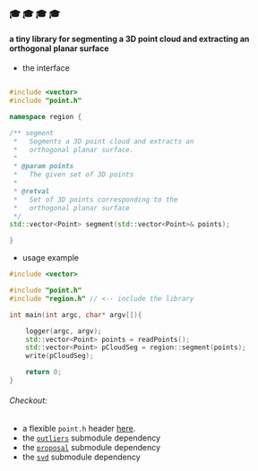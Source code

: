### :mortar_board: :mortar_board: :mortar_board: :mortar_board:
#### a tiny library for segmenting a 3D point cloud and extracting an orthogonal planar surface

*   the interface

```cpp

#include <vector>
#include "point.h"

namespace region {

/** segment
 *   Segments a 3D point cloud and extracts an
 *   orthogonal planar surface.
 *
 * @param points
 *   The given set of 3D points
 *
 * @retval
 *   Set of 3D points corresponding to the
 *   orthogonal planar surface
 */
std::vector<Point> segment(std::vector<Point>& points);

}

```

* usage example

```cpp
#include <vector>

#include "point.h"
#include "region.h" // <-- include the library

int main(int argc, char* argv[]){

    logger(argc, argv);
    std::vector<Point> points = readPoints();
    std::vector<Point> pCloudSeg = region::segment(points);
    write(pCloudSeg);

    return 0;
}

```

######   Checkout:

* a flexible `point.h` header [here](https://github.com/edisonslightbulbs/point).
* the [`outliers`](https://github.com/edisonslightbulbs/outliers)  submodule dependency
* the [`proposal`](https://github.com/edisonslightbulbs/proposal)  submodule dependency
* the [`svd`](https://github.com/edisonslightbulbs/svd)  submodule dependency
